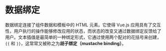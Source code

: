 # 数据绑定

数据绑定连接了组件数据和模板中的 HTML 元素。它使得 Vue.js 应用具有了交互性，用户执行的操作能够修改应用的状态，而状态的改变又通过数据绑定反馈给了用户。文本插值是最简单的一种绑定形式，它通过使用两个配对的花括号来创建， `{{` 和 `}}`，这常常又被称之为**胡子绑定（mustache binding）**。